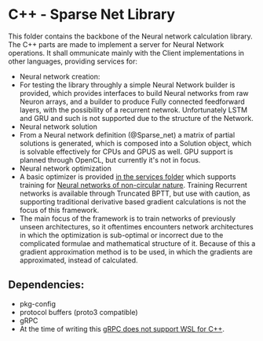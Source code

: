 # C++ - Sparse Net Library
This folder contains the backbone of the Neural network calculation library. 
The C++ parts are made to implement a server for Neural Network operations.
It shall ommunicate mainly with the Client implementations in other languages, 
providing services for: 

 - Neural network creation:
  - For testing the library throughly a simple Neural Network builder is provided, 
    which provides interfaces to build Neural networks from raw Neuron arrays, and a
    builder to produce Fully connected feedforward layers, with the possibility of a recurrent netwrok. Unfortunately LSTM and GRU and such is not supported due to the structure of the Network.
 - Neural network solution
  - From a Neural network definition (@Sparse_net) a matrix of partial solutions is generated, which is composed into a Solution object, which is solvable effectively for CPUs and GPUS as well. GPU support is planned through OpenCL, but currently it's not in focus.
 - Neural network optimization
  - A basic optimizer is provided [in the services folder](https://github.com/davids91/rafko/blob/master/cxx/services/src/sparse_net_optimizer.cc) which supports training for [Neural networks of non-circular nature](https://en.wikipedia.org/wiki/Tree_(graph_theory)). Training Recurrent networks is available through Truncated BPTT, but use with caution, as supporting traditional derivative based gradient calculations is not the focus of this framework. 
  - The main focus of the framework is to train networks of previously unseen architectures, so it oftentimes encounters network architectures in which the optimization is sub-optimal or incorrect due to the complicated formulae and mathematical structure of it. Because of this a gradient approximation method is to be used, in which the gradients are approximated, instead of calculated.

## Dependencies: 

 - pkg-config
 - protocol buffers (proto3 compatible)
 - gRPC 
  - At the time of writing this [gRPC does not support WSL for C++](https://github.com/grpc/grpc/issues/23314). 